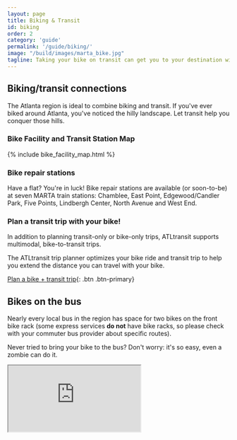 ```yaml
---
layout: page
title: Biking & Transit
id: biking
order: 2
category: 'guide'
permalink: '/guide/biking/'
image: "/build/images/marta_bike.jpg"
tagline: Taking your bike on transit can get you to your destination without breaking a sweat.
---
```


## Biking/transit connections

The Atlanta region is ideal to combine biking and transit.  If you've ever biked around Atlanta, you've noticed the hilly landscape.  Let transit help you conquer those hills.

### Bike Facility and Transit Station Map

{% include bike_facility_map.html %}

### <i class="fa fa-wrench right-5"></i>Bike repair stations

Have a flat?  You're in luck!  Bike repair stations are available (or soon-to-be) at seven MARTA train stations: Chamblee, East Point, Edgewood/Candler Park, Five Points, Lindbergh Center, North Avenue and West End.

### <i class="fa fa-map-marker right-5"></i>Plan a transit trip with your bike!

In addition to planning transit-only or bike-only trips, ATLtransit supports multimodal, bike-to-transit trips.

The ATLtransit trip planner optimizes your bike ride and transit trip to help you extend the distance you can travel with your bike.

[Plan a bike + transit trip<i class="fa fa-arrow-right left-5"></i>](/plan/#mode=BICYCLE%2CTRANSIT){: .btn .btn-primary}

## Bikes on the bus

Nearly every local bus in the region has space for two bikes on the front bike rack (some express services **do not** have bike racks, so please check with your commuter bus provider about specific routes).

Never tried to bring your bike to the bus?  Don't worry: it's so easy, even a zombie can do it.

<div class="row">
	<div class="col-sm-12">
		<div class="embed-responsive embed-responsive-16by9">
			<iframe src="https://www.youtube.com/embed/8zioYE6XgMw" allowfullscreen></iframe>
		</div>
	</div>
</div>



